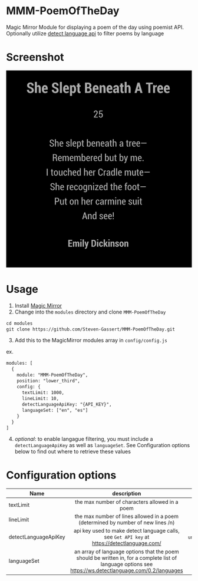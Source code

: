 # MMM-PoemOfTheDay
Magic Mirror Module for displaying a poem of the day using poemist API. Optionally utilize [detect language api](https://detectlanguage.com/) to filter poems by language

# Screenshot
![MMM-PoemOfTheDay screenshot](./docs/images/MMM-screenshot.png)

# Usage
1. Install [Magic Mirror](https://github.com/MichMich/MagicMirror)
2. Change into the `modules` directory and clone `MMM-PoemOfTheDay`
```
cd modules
git clone https://github.com/Steven-Gassert/MMM-PoemOfTheDay.git
```
3. Add this to the MagicMirror modules array in `config/config.js`

ex.
```
modules: [
  {
    module: "MMM-PoemOfTheDay",
    position: "lower_third",
    config: {
      textLimit: 1000,
      lineLimit: 10,
      detectLanguageApiKey: "{API_KEY}",
      languageSet: ["en", "es"]
    }
  }
]
```
4. *optional*: to enable langague filtering, you must include a `detectLanguageApiKey` as well as `languageSet`. See Configuration options below to find out where to retrieve these values

# Configuration options

| Name        | description           | default  |
| ------------- |:-------------:| -----:|
| textLimit    | the max number of characters allowed in a poem | 1000 |
| lineLimit     | the max number of lines allowed in a poem (determined by number of new lines /n) | 10 |
| detectLanguageApiKey | api key used to make detect language calls, see `Get API key` at https://detectlanguage.com/ | `undefined` |
| languageSet     | an array of language options that the poem should be written in, for a complete list of language options see https://ws.detectlanguage.com/0.2/languages | `["en", "es"]` |

